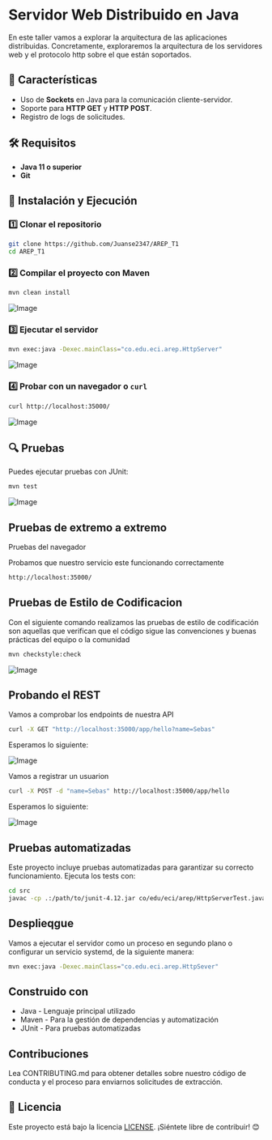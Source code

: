 # Servidor Web Distribuido en Java

En este taller vamos a explorar la arquitectura de las aplicaciones distribuidas. Concretamente, exploraremos la arquitectura de  los servidores web y el protocolo http sobre el que están soportados.

## 📌 Características
- Uso de **Sockets** en Java para la comunicación cliente-servidor.
- Soporte para **HTTP GET** y **HTTP POST**.
- Registro de logs de solicitudes.

## 🛠️ Requisitos
- **Java 11 o superior**
- **Git**

## 🚀 Instalación y Ejecución
### 1️⃣ Clonar el repositorio
```bash
git clone https://github.com/Juanse2347/AREP_T1
cd AREP_T1
```

### 2️⃣ Compilar el proyecto con Maven
```bash
mvn clean install
```

![Image](https://github.com/user-attachments/assets/7c0ff0fd-1c54-48ba-8dff-be8ea9682f7b)


### 3️⃣ Ejecutar el servidor
```bash
mvn exec:java -Dexec.mainClass="co.edu.eci.arep.HttpServer"
```

![Image](https://github.com/user-attachments/assets/18d51442-87b0-44c4-93b2-b85a90dd0a7e)


### 4️⃣ Probar con un navegador o `curl`
```bash
curl http://localhost:35000/
```

![Image](https://github.com/user-attachments/assets/1cfe8477-8de1-4dd7-961c-7f2fd3057542)


## 🔍 Pruebas

Puedes ejecutar pruebas con JUnit:
```bash
mvn test
```

![Image](https://github.com/user-attachments/assets/5a05d04f-05c6-48f2-9a22-636fec2176d1)

## Pruebas de extremo a extremo ##

Pruebas del navegador 

Probamos que nuestro servicio este funcionando correctamente

```bash
http://localhost:35000/
```

## Pruebas de Estilo de Codificacion ##

Con el siguiente comando realizamos las pruebas de estilo de codificación son aquellas que verifican que el código sigue las convenciones y buenas prácticas del equipo o la comunidad

```bash
mvn checkstyle:check
```

![Image](https://github.com/user-attachments/assets/6c5a4c16-9c71-463d-9629-59f5c976213a)

## Probando el REST ##

Vamos a comprobar los endpoints de nuestra API

```bash
curl -X GET "http://localhost:35000/app/hello?name=Sebas"
```

Esperamos lo siguiente:

![Image](https://github.com/user-attachments/assets/d39a131a-0c46-4156-8599-95d7d5fb59f5)

Vamos a registrar un usuarion

```bash
curl -X POST -d "name=Sebas" http://localhost:35000/app/hello
```

Esperamos lo siguiente:

![Image](https://github.com/user-attachments/assets/ccf6b67a-9e74-49e2-87aa-fb6dc66b472e)


## Pruebas automatizadas ##

Este proyecto incluye pruebas automatizadas para garantizar su correcto funcionamiento. Ejecuta los tests con:

```bash
cd src
javac -cp .:/path/to/junit-4.12.jar co/edu/eci/arep/HttpServerTest.java
```

## Desplieqgue ##

Vamos a ejecutar el servidor como un proceso en segundo plano o configurar un servicio systemd, de la siguiente manera:

```bash
mvn exec:java -Dexec.mainClass="co.edu.eci.arep.HttpSever"
```

## Construido con ## 

 - Java - Lenguaje principal utilizado
 - Maven - Para la gestión de dependencias y automatización
 - JUnit - Para pruebas automatizadas

## Contribuciones ##

Lea CONTRIBUTING.md para obtener detalles sobre nuestro código de conducta y el proceso para enviarnos solicitudes de extracción.



## 📄 Licencia
Este proyecto está bajo la licencia [LICENSE](LICENSE). ¡Siéntete libre de contribuir! 😊

